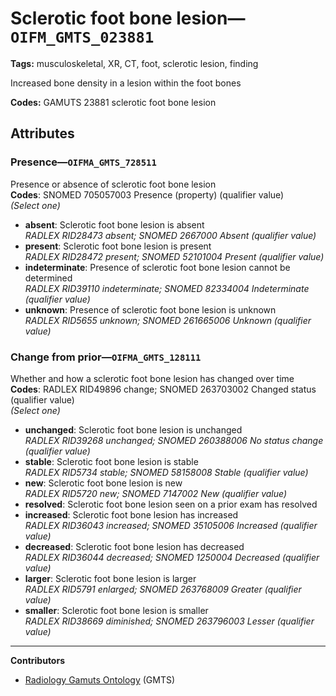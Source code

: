 # Sclerotic foot bone lesion—`OIFM_GMTS_023881`

**Tags:** musculoskeletal, XR, CT, foot, sclerotic lesion, finding

Increased bone density in a lesion within the foot bones

**Codes:** GAMUTS 23881 sclerotic foot bone lesion

## Attributes

### Presence—`OIFMA_GMTS_728511`

Presence or absence of sclerotic foot bone lesion  
**Codes**: SNOMED 705057003 Presence (property) (qualifier value)  
*(Select one)*

- **absent**: Sclerotic foot bone lesion is absent  
_RADLEX RID28473 absent; SNOMED 2667000 Absent (qualifier value)_
- **present**: Sclerotic foot bone lesion is present  
_RADLEX RID28472 present; SNOMED 52101004 Present (qualifier value)_
- **indeterminate**: Presence of sclerotic foot bone lesion cannot be determined  
_RADLEX RID39110 indeterminate; SNOMED 82334004 Indeterminate (qualifier value)_
- **unknown**: Presence of sclerotic foot bone lesion is unknown  
_RADLEX RID5655 unknown; SNOMED 261665006 Unknown (qualifier value)_

### Change from prior—`OIFMA_GMTS_128111`

Whether and how a sclerotic foot bone lesion has changed over time  
**Codes**: RADLEX RID49896 change; SNOMED 263703002 Changed status (qualifier value)  
*(Select one)*

- **unchanged**: Sclerotic foot bone lesion is unchanged  
_RADLEX RID39268 unchanged; SNOMED 260388006 No status change (qualifier value)_
- **stable**: Sclerotic foot bone lesion is stable  
_RADLEX RID5734 stable; SNOMED 58158008 Stable (qualifier value)_
- **new**: Sclerotic foot bone lesion is new  
_RADLEX RID5720 new; SNOMED 7147002 New (qualifier value)_
- **resolved**: Sclerotic foot bone lesion seen on a prior exam has resolved  
- **increased**: Sclerotic foot bone lesion has increased  
_RADLEX RID36043 increased; SNOMED 35105006 Increased (qualifier value)_
- **decreased**: Sclerotic foot bone lesion has decreased  
_RADLEX RID36044 decreased; SNOMED 1250004 Decreased (qualifier value)_
- **larger**: Sclerotic foot bone lesion is larger  
_RADLEX RID5791 enlarged; SNOMED 263768009 Greater (qualifier value)_
- **smaller**: Sclerotic foot bone lesion is smaller  
_RADLEX RID38669 diminished; SNOMED 263796003 Lesser (qualifier value)_

---

**Contributors**

- [Radiology Gamuts Ontology](https://gamuts.net/) (GMTS)
